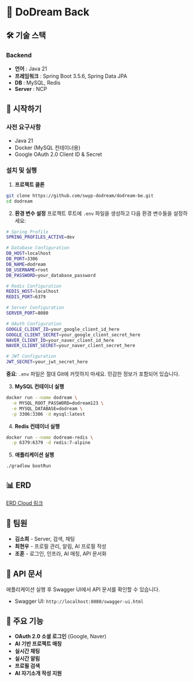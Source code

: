 # 🌟 DoDream Back

## 🛠 기술 스택

### Backend
- **언어** : Java 21
- **프레임워크** : Spring Boot 3.5.6, Spring Data JPA
- **DB** : MySQL, Redis
- **Server** : NCP

## 🚀 시작하기

### 사전 요구사항
- Java 21
- Docker (MySQL 컨테이너용)
- Google OAuth 2.0 Client ID & Secret

### 설치 및 실행

1. **프로젝트 클론**
```bash
git clone https://github.com/swyp-dodream/dodream-be.git
cd dodream
```


2. **환경 변수 설정**
프로젝트 루트에 `.env` 파일을 생성하고 다음 환경 변수들을 설정하세요:

```bash
# Spring Profile
SPRING_PROFILES_ACTIVE=dev

# Database Configuration
DB_HOST=localhost
DB_PORT=3306
DB_NAME=dodream
DB_USERNAME=root
DB_PASSWORD=your_database_password

# Redis Configuration
REDIS_HOST=localhost
REDIS_PORT=6379

# Server Configuration
SERVER_PORT=8080

# OAuth Configuration
GOOGLE_CLIENT_ID=your_google_client_id_here
GOOGLE_CLIENT_SECRET=your_google_client_secret_here
NAVER_CLIENT_ID=your_naver_client_id_here
NAVER_CLIENT_SECRET=your_naver_client_secret_here

# JWT Configuration
JWT_SECRET=your_jwt_secret_here
```

**중요**: `.env` 파일은 절대 Git에 커밋하지 마세요. 민감한 정보가 포함되어 있습니다.

3. **MySQL 컨테이너 실행**
```bash
docker run --name dodream \
  -e MYSQL_ROOT_PASSWORD=dodream123 \
  -e MYSQL_DATABASE=dodream \
  -p 3306:3306 -d mysql:latest
```

4. **Redis 컨테이너 실행**
```bash
docker run --name dodream-redis \
  -p 6379:6379 -d redis:7-alpine
```

5. **애플리케이션 실행**
```bash
./gradlew bootRun
```

## 📊 ERD

[ERD Cloud 링크](https://www.erdcloud.com/d/fZNNYLXx5ggoB7DNe)

## 👥 팀원

- **김소희** - Server, 검색, 채팅
- **최현우** - 프로필 관리, 알림, AI 프로필 작성
- **조훈** - 로그인, 인프라, AI 매칭, API 문서화

## 📝 API 문서

애플리케이션 실행 후 Swagger UI에서 API 문서를 확인할 수 있습니다.
- Swagger UI: `http://localhost:8080/swagger-ui.html`

## 🔧 주요 기능

- **OAuth 2.0 소셜 로그인** (Google, Naver)
- **AI 기반 프로젝트 매칭**
- **실시간 채팅**
- **실시간 알림**
- **프로필 검색**
- **AI 자기소개 작성 지원**


